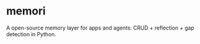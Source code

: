 # memori
A open-source memory layer for apps and agents: CRUD + reflection + gap detection in Python.
